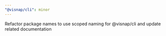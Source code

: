 ```yaml
---
"@visnap/cli": minor
---
```


Refactor package names to use scoped naming for @visnap/cli and update related documentation
